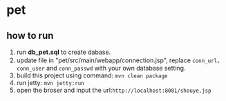 # pet

## how to run
1. run **db_pet.sql** to create dabase.
2. update file in "pet/src/main/webapp/connection.jsp", replace ```conn_url```、```conn_user``` and ```conn_passwd``` with your own database setting.
3. build this project using command: ```mvn clean package```
4. run jetty: ```mvn jetty:run```
5. open the broser and input the url:```http://localhost:8081/shouye.jsp```